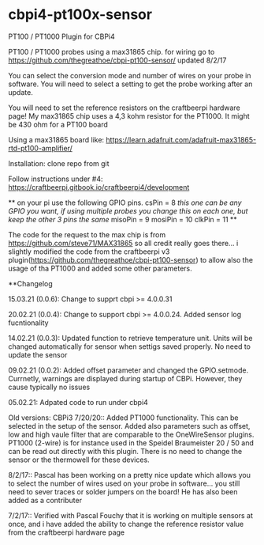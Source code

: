 # cbpi4-pt100x-sensor

PT100 / PT1000 Plugin for CBPi4

PT100 / PT1000 probes using a max31865 chip.  for wiring go to https://github.com/thegreathoe/cbpi-pt100-sensor/ updated 8/2/17

You can select the conversion mode and number of wires on your probe in software.  You will need to select a setting to get the probe working after an update.

You will need to set the reference resistors on the craftbeerpi hardware page!  My max31865 chip uses a 4,3 kohm resistor for the PT1000. It might be 430 ohm for a PT100 board

Using a max31865 board like: https://learn.adafruit.com/adafruit-max31865-rtd-pt100-amplifier/

Installation:
clone repo from git

Follow instructions under #4:
https://craftbeerpi.gitbook.io/craftbeerpi4/development

**
on your pi use the following GPIO pins.
csPin = 8  *this one can be any GPIO you want, if using multiple probes you change this on each one, but keep the other 3 pins the same*
misoPin = 9
mosiPin = 10
clkPin = 11
**

The code for the request to the max chip is from https://github.com/steve71/MAX31865 so all credit really goes there... i slightly modified the code from the craftbeerpi v3 plugin(https://github.com/thegreathoe/cbpi-pt100-sensor) to allow also the usage of tha PT1000 and added some other parameters.

**Changelog

15.03.21 (0.0.6): Change to supprt cbpi >= 4.0.0.31
 
20.02.21 (0.0.4): Change to support cbpi >= 4.0.0.24. Added sensor log fucntionality

14.02.21 (0.0.3): Updated function to retrieve temperature unit. Units will be changed automatically for sensor when settigs saved properly. No need to update the sensor 

09.02.21 (0.0.2): Added offset parameter and changed the GPIO.setmode. Currnetly, warnings are displayed during startup of CBPi. However, they cause typically no issues


05.02.21: Adpated code to run under cbpi4

Old versions:
CBPi3
7/20/20:: Added PT1000 functionality. This can be selected in the setup of the sensor. Added also parameters such as offset, low and high vaule filter that are comparable to the OneWireSensor plugins. PT1000 (2-wire) is for instance used in the Speidel Braumeister 20 / 50 and can be read out directly with this plugin. There is no need to change the sensor or the thermowell for these devices.

8/2/17:: Pascal has been working on a pretty nice update which allows you to select the number of wires used on your probe in software... you still need to sever traces or solder jumpers on the board!  He has also been added as a contributer

7/2/17:: Verified with Pascal Fouchy that it is working on multiple sensors at once, and i have added the ability to change the reference resistor value from the craftbeerpi hardware page

